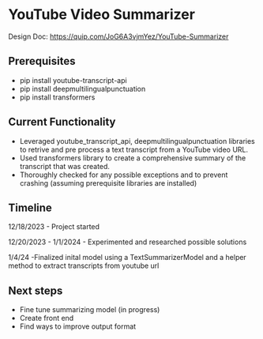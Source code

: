 # YouTube Video Summarizer

Design Doc: https://quip.com/JoG6A3vjmYez/YouTube-Summarizer

## Prerequisites
- pip install youtube-transcript-api
- pip install deepmultilingualpunctuation
- pip install transformers

## Current Functionality
- Leveraged youtube_transcript_api, deepmultilingualpunctuation libraries to retrive and pre process a text transcript from a YouTube video URL.
- Used transformers library to create a comprehensive summary of the transcript that was created.
- Thoroughly checked for any possible exceptions and to prevent crashing (assuming prerequisite libraries are installed)


## Timeline
12/18/2023 - Project started

12/20/2023 - 1/1/2024 - Experimented and researched possible solutions

1/4/24 -Finalized inital model using a TextSummarizerModel and a helper method to extract transcripts from youtube url


## Next steps
- Fine tune summarizing model (in progress)
- Create front end
- Find ways to improve output format
